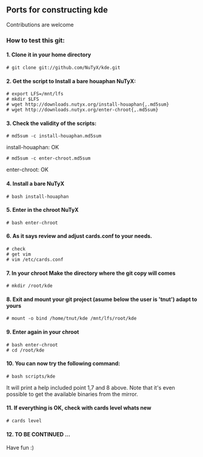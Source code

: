 ## Ports for constructing kde

Contributions are welcome

### How to test this git:

#### 1. Clone it in your home directory

    # git clone git://github.com/NuTyX/kde.git

#### 2. Get the script to Install a bare houaphan NuTyX:

    # export LFS=/mnt/lfs
    # mkdir $LFS
    # wget http://downloads.nutyx.org/install-houaphan{,.md5sum}
    # wget http://downloads.nutyx.org/enter-chroot{,.md5sum}

#### 3. Check the validity of the scripts:

    # md5sum -c install-houaphan.md5sum

   install-houaphan: OK

    # md5sum -c enter-chroot.md5sum

   enter-chroot: OK

#### 4. Install a bare NuTyX

    # bash install-houaphan

#### 5. Enter in the chroot NuTyX

    # bash enter-chroot

#### 6. As it says review and adjust cards.conf to your needs.

    # check
    # get vim
    # vim /etc/cards.conf


#### 7. In your chroot Make the directory where the git copy will comes

    # mkdir /root/kde

#### 8. Exit and mount your git project (asume below the user is 'tnut') adapt to yours

    # mount -o bind /home/tnut/kde /mnt/lfs/root/kde

#### 9. Enter again in your chroot

    # bash enter-chroot
    # cd /root/kde

#### 10. You can now try the following command:

    # bash scripts/kde

It will print a help included point 1,7 and 8 above. Note that it's even possible to get the available binaries from the mirror.


#### 11. If everything is OK, check with cards level whats new

    # cards level

#### 12. TO BE CONTINUED ...

Have fun :)
